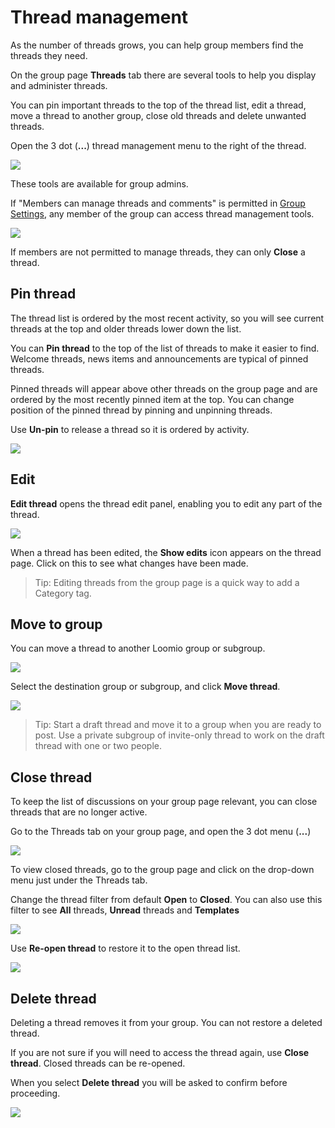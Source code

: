 # Thread management

As the number of threads grows, you can help group members find the threads they need.

On the group page **Threads** tab there are several tools to help you display and administer threads.

You can pin important threads to the top of the thread list, edit a thread, move a thread to another group, close old threads and delete unwanted threads.

Open the 3 dot (**...**) thread management menu to the right of the thread.

![](thread_management.png)

These tools are available for group admins. 

If "Members can manage threads and comments" is permitted in [Group Settings](https://help.loomio.com/en/user_manual/groups/settings/index.html#permissions), any member of the group can access thread management tools.

![](permissions_manage_threads.png)

If members are not permitted to manage threads, they can only **Close** a thread.

## Pin thread

The thread list is ordered by the most recent activity, so you will see current threads at the top and older threads lower down the list. 

You can **Pin thread** to the top of the list of threads to make it easier to find.   Welcome threads, news items and announcements are typical of pinned threads.

Pinned threads will appear above other threads on the group page and are ordered by the most recently pinned item at the top. You can change position of the pinned thread by pinning and unpinning threads.

Use **Un-pin** to release a thread so it is ordered by activity.

![](pin_thread.png)

## Edit

**Edit thread** opens the thread edit panel, enabling you to edit any part of the thread.

![](thread_edit.png)

When a thread has been edited, the **Show edits** icon appears on the thread page. Click on this to see what changes have been made. 

> Tip: Editing threads from the group page is a quick way to add a Category tag.

## Move to group

You can move a thread to another Loomio group or subgroup.

![](thread_move_group.png)

Select the destination group or subgroup, and click **Move thread**.

![](move_thread_select.png)

> Tip: Start a draft thread and move it to a group when you are ready to post.  Use a private subgroup of invite-only thread to work on the draft thread with one or two people.  

## Close thread

To keep the list of discussions on your group page relevant, you can close threads that are no longer active.

Go to the Threads tab on your group page, and open the 3 dot menu (**...**) 

![](thread_close1.png)

To view closed threads, go to the group page and click on the drop-down menu just under the Threads tab. 

Change the thread filter from default **Open** to **Closed**.   You can also use this filter to see **All** threads, **Unread** threads and **Templates**

![](thread_closed.png)

Use **Re-open thread** to restore it to the open thread list.

![](closed_threads.png)

## Delete thread

Deleting a thread removes it from your group.  You can not restore a deleted thread.

If you are not sure if you will need to access the thread again, use **Close thread**.  Closed threads can be re-opened.

When you select **Delete thread** you will be asked to confirm before proceeding.

![](thread_delete.png)

